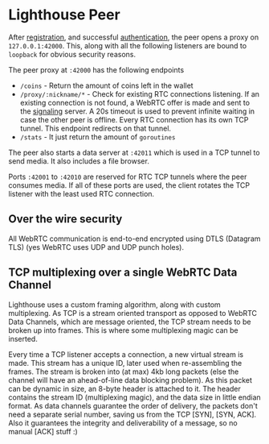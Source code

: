 # Lighthouse Peer

After [registration](./registration.md), and successful [authentication](./authentication.md), the peer opens a proxy on `127.0.0.1:42000`. This, along with all the following listeners are bound to `loopback` for obvious security reasons.

The peer proxy at `:42000` has the following endpoints

- `/coins` - Return the amount of coins left in the wallet
- `/proxy/:nickname/*` - Check for existing RTC connections listening. If an existing connection is not found, a WebRTC offer is made and sent to the [signaling](./signaling.md) server. A 20s timeout is used to prevent infinite waiting in case the other peer is offline. Every RTC connection has its own TCP tunnel. This endpoint redirects on that tunnel.
- `/stats` - It just return the amount of `goroutines`

The peer also starts a data server at `:42011` which is used in a TCP tunnel to send media. It also includes a file browser.

Ports `:42001` to `:42010` are reserved for RTC TCP tunnels where the peer consumes media. If all of these ports are used, the client rotates the TCP listener with the least used RTC connection.

## Over the wire security

All WebRTC communication is end-to-end encrypted using DTLS (Datagram TLS) (yes WebRTC uses UDP and UDP punch holes).

## TCP multiplexing over a single WebRTC Data Channel

Lighthouse uses a custom framing algorithm, along with custom multiplexing. As TCP is a stream oriented transport as opposed to WebRTC Data Channels, which are message oriented, the TCP stream needs to be broken up into frames. This is where some multiplexing magic can be inserted.

Every time a TCP listener accepts a connection, a new virtual stream is made. This stream has a unique ID, later used when re-assembling the frames. The stream is broken into (at max) 4kb long packets (else the channel will have an ahead-of-line data blocking problem). As this packet can be dynamic in size, an 8-byte header is attached to it. The header contains the stream ID (multiplexing magic), and the data size in little endian format. As data channels guarantee the order of delivery, the packets don't need a separate serial number, saving us from the TCP [SYN], [SYN, ACK]. Also it guarantees the integrity and deliverability of a message, so no manual [ACK] stuff :)
